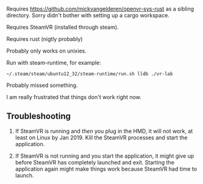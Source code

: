 Requires https://github.com/mickvangelderen/openvr-sys-rust as a sibling
directory. Sorry didn't bother with setting up a cargo workspace.

Requires SteamVR (installed through steam). 

Requires rust (nigtly probably)

Probably only works on unixies.

Run with steam-runtime, for example:

```
~/.steam/steam/ubuntu12_32/steam-runtime/run.sh lldb ./vr-lab
```

Probably missed something.

I am really frustrated that things don't work right now.

## Troubleshooting

1. If SteamVR is running and *then* you plug in the HMD, it will not work, at
   least on Linux by Jan 2019. Kill the SteamVR processes and start the
   application.

2. If SteamVR is not running and you start the application, it might give up
   before SteamVR has completely launched and exit. Starting the application
   again might make things work because SteamVR had time to launch.

